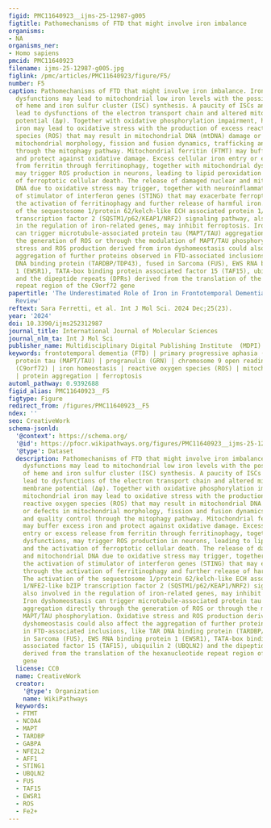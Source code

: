 ```yaml
---
figid: PMC11640923__ijms-25-12987-g005
figtitle: Pathomechanisms of FTD that might involve iron imbalance
organisms:
- NA
organisms_ner:
- Homo sapiens
pmcid: PMC11640923
filename: ijms-25-12987-g005.jpg
figlink: /pmc/articles/PMC11640923/figure/F5/
number: F5
caption: Pathomechanisms of FTD that might involve iron imbalance. Iron metabolism
  dysfunctions may lead to mitochondrial low iron levels with the possible dysregulation
  of heme and iron sulfur cluster (ISC) synthesis. A paucity of ISCs and heme may
  lead to dysfunctions of the electron transport chain and altered mitochondrial membrane
  potential (Δψ). Together with oxidative phosphorylation impairment, high mitochondrial
  iron may lead to oxidative stress with the production of excess reactive oxygen
  species (ROS) that may result in mitochondrial DNA (mtDNA) damage or defects in
  mitochondrial morphology, fission and fusion dynamics, trafficking and quality control
  through the mitophagy pathway. Mitochondrial ferritin (FTMT) may buffer excess iron
  and protect against oxidative damage. Excess cellular iron entry or excess release
  from ferritin through ferritinophagy, together with mitochondrial dysfunctions,
  may trigger ROS production in neurons, leading to lipid peroxidation and the activation
  of ferroptotic cellular death. The release of damaged nuclear and mitochondrial
  DNA due to oxidative stress may trigger, together with neuroinflammation, the activation
  of stimulator of interferon genes (STING) that may exacerbate ferroptosis through
  the activation of ferritinophagy and further release of harmful iron. The activation
  of the sequestosome 1/protein 62/kelch-like ECH associated protein 1/NFE2-like bZIP
  transcription factor 2 (SQSTM1/p62/KEAP1/NRF2) signaling pathway, also involved
  in the regulation of iron-related genes, may inhibit ferroptosis. Iron dyshomeostasis
  can trigger microtubule-associated protein tau (MAPT/TAU) aggregation directly through
  the generation of ROS or through the modulation of MAPT/TAU phosphorylation. Oxidative
  stress and ROS production derived from iron dyshomeostasis could also affect the
  aggregation of further proteins observed in FTD-associated inclusions, like TAR
  DNA binding protein (TARDBP/TDP43), fused in Sarcoma (FUS), EWS RNA binding protein
  1 (EWSR1), TATA-box binding protein associated factor 15 (TAF15), ubiquilin 2 (UBQLN2)
  and the dipeptide repeats (DPRs) derived from the translation of the hexanucleotide
  repeat region of the C9orf72 gene
papertitle: 'The Underestimated Role of Iron in Frontotemporal Dementia: A Narrative
  Review'
reftext: Sara Ferretti, et al. Int J Mol Sci. 2024 Dec;25(23).
year: '2024'
doi: 10.3390/ijms252312987
journal_title: International Journal of Molecular Sciences
journal_nlm_ta: Int J Mol Sci
publisher_name: Multidisciplinary Digital Publishing Institute  (MDPI)
keywords: frontotemporal dementia (FTD) | primary progressive aphasia (PPA) | microtubule-associated
  protein tau (MAPT/TAU) | progranulin (GRN) | chromosome 9 open reading frame 72
  (C9orf72) | iron homeostasis | reactive oxygen species (ROS) | mitochondrial dysfunction
  | protein aggregation | ferroptosis
automl_pathway: 0.9392688
figid_alias: PMC11640923__F5
figtype: Figure
redirect_from: /figures/PMC11640923__F5
ndex: ''
seo: CreativeWork
schema-jsonld:
  '@context': https://schema.org/
  '@id': https://pfocr.wikipathways.org/figures/PMC11640923__ijms-25-12987-g005.html
  '@type': Dataset
  description: Pathomechanisms of FTD that might involve iron imbalance. Iron metabolism
    dysfunctions may lead to mitochondrial low iron levels with the possible dysregulation
    of heme and iron sulfur cluster (ISC) synthesis. A paucity of ISCs and heme may
    lead to dysfunctions of the electron transport chain and altered mitochondrial
    membrane potential (Δψ). Together with oxidative phosphorylation impairment, high
    mitochondrial iron may lead to oxidative stress with the production of excess
    reactive oxygen species (ROS) that may result in mitochondrial DNA (mtDNA) damage
    or defects in mitochondrial morphology, fission and fusion dynamics, trafficking
    and quality control through the mitophagy pathway. Mitochondrial ferritin (FTMT)
    may buffer excess iron and protect against oxidative damage. Excess cellular iron
    entry or excess release from ferritin through ferritinophagy, together with mitochondrial
    dysfunctions, may trigger ROS production in neurons, leading to lipid peroxidation
    and the activation of ferroptotic cellular death. The release of damaged nuclear
    and mitochondrial DNA due to oxidative stress may trigger, together with neuroinflammation,
    the activation of stimulator of interferon genes (STING) that may exacerbate ferroptosis
    through the activation of ferritinophagy and further release of harmful iron.
    The activation of the sequestosome 1/protein 62/kelch-like ECH associated protein
    1/NFE2-like bZIP transcription factor 2 (SQSTM1/p62/KEAP1/NRF2) signaling pathway,
    also involved in the regulation of iron-related genes, may inhibit ferroptosis.
    Iron dyshomeostasis can trigger microtubule-associated protein tau (MAPT/TAU)
    aggregation directly through the generation of ROS or through the modulation of
    MAPT/TAU phosphorylation. Oxidative stress and ROS production derived from iron
    dyshomeostasis could also affect the aggregation of further proteins observed
    in FTD-associated inclusions, like TAR DNA binding protein (TARDBP/TDP43), fused
    in Sarcoma (FUS), EWS RNA binding protein 1 (EWSR1), TATA-box binding protein
    associated factor 15 (TAF15), ubiquilin 2 (UBQLN2) and the dipeptide repeats (DPRs)
    derived from the translation of the hexanucleotide repeat region of the C9orf72
    gene
  license: CC0
  name: CreativeWork
  creator:
    '@type': Organization
    name: WikiPathways
  keywords:
  - FTMT
  - NCOA4
  - MAPT
  - TARDBP
  - GABPA
  - NFE2L2
  - AFF1
  - STING1
  - UBQLN2
  - FUS
  - TAF15
  - EWSR1
  - ROS
  - Fe2+
---
```

